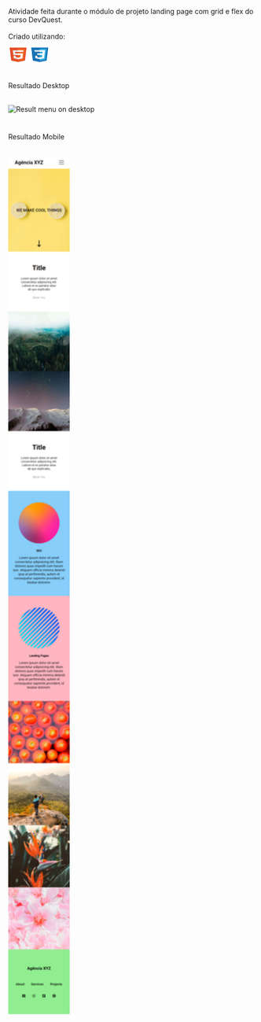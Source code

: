Atividade feita durante o módulo de  projeto landing page com grid e flex do curso DevQuest.<br><br>
Criado utilizando:

 <img align="center" alt="HTML" height="30" width="40" src="https://raw.githubusercontent.com/devicons/devicon/master/icons/html5/html5-original.svg">  <img align="center" alt="CSS" height="30" width="40" src="https://raw.githubusercontent.com/devicons/devicon/master/icons/css3/css3-original.svg">



#
Resultado Desktop<br><br>


<img src="./src/images/design/desktop.png" alt="Result menu on desktop" width="432" height="1300">

#
Resultado Mobile<br><br>

<img src="./src/images/design/mobile.png" alt="Result menu on mobile" width="125" height="1745">
